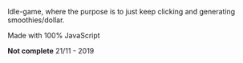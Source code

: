 Idle-game, where the purpose is to just keep clicking and generating smoothies/dollar.

Made with 100% JavaScript

**Not complete** 21/11 - 2019
